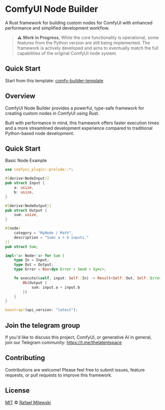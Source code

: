 # ComfyUI Node Builder

A Rust framework for building custom nodes for ComfyUI with enhanced performance and simplified development workflow.

> **⚠️ Work in Progress**, 
> While the core functionality is operational, some features from the Python version are still being implemented. The framework is actively developed and aims to eventually match the full capabilities of the original ComfyUI node system.

## Quick Start

Start from this template: [comfy-builder-template](https://github.com/milewski/comfy-builder-template)

## Overview

ComfyUI Node Builder provides a powerful, type-safe framework for creating custom nodes in ComfyUI using Rust.

Built with performance in mind, this framework offers faster execution times and a more streamlined development experience compared to traditional Python-based node development.

## Quick Start

Basic Node Example

```rust
use comfyui_plugin::prelude::*;

#[derive(NodeInput)]
pub struct Input {
    a: usize,
    b: usize,
}

#[derive(NodeOutput)]
pub struct Output {
    sum: usize,
}

#[node(
    category = "MyNode / Math",
    description = "Sums a + b inputs."
)]
pub struct Sum;

impl<'a> Node<'a> for Sum {
    type In = Input;
    type Out = Output;
    type Error = Box<dyn Error + Send + Sync>;

    fn execute(&self, input: Self::In) -> Result<Self::Out, Self::Error> {
        Ok(Output {
            sum: input.a + input.b
        })
    }
}

boostrap!(api_version: "latest");
```

## Join the telegram group

If you'd like to discuss this project, ComfyUI, or generative AI in general, join our Telegram community:
https://t.me/thelatentspace

## Contributing
Contributions are welcome! Please feel free to submit issues, feature requests, or pull requests to improve this framework.

## License

[MIT](LICENSE) © [Rafael Milewski](https://github.com/milewski)

